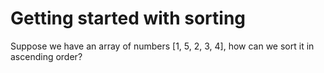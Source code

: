 # Getting started with sorting

Suppose we have an array of numbers [1, 5, 2, 3, 4], how can we sort it in ascending order?
